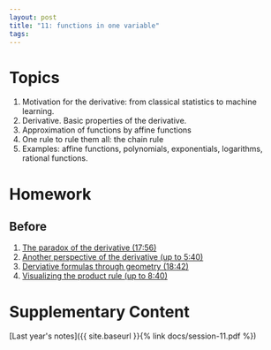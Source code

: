 ```yaml
---
layout: post
title: "11: functions in one variable"
tags:
---
```


# Topics

1. Motivation for the derivative: from classical statistics to machine learning.
2. Derivative. Basic properties of the derivative. 
3. Approximation of functions by affine functions
4. One rule to rule them all: the chain rule
5. Examples: affine functions, polynomials, exponentials, logarithms, rational functions.


# Homework

## Before

1. [The paradox of the derivative (17:56)](https://www.youtube.com/watch?v=9vKqVkMQHKk)
2. [Another perspective of the derivative (up to 5:40)](https://www.youtube.com/watch?v=CfW845LNObM)
3. [Derviative formulas through geometry (18:42)](https://www.youtube.com/watch?v=S0_qX4VJhMQ)
4. [Visualizing the product rule (up to 8:40)](https://www.youtube.com/watch?v=YG15m2VwSjA)

# Supplementary Content

[Last year's notes]({{ site.baseurl }}{% link docs/session-11.pdf  %})


